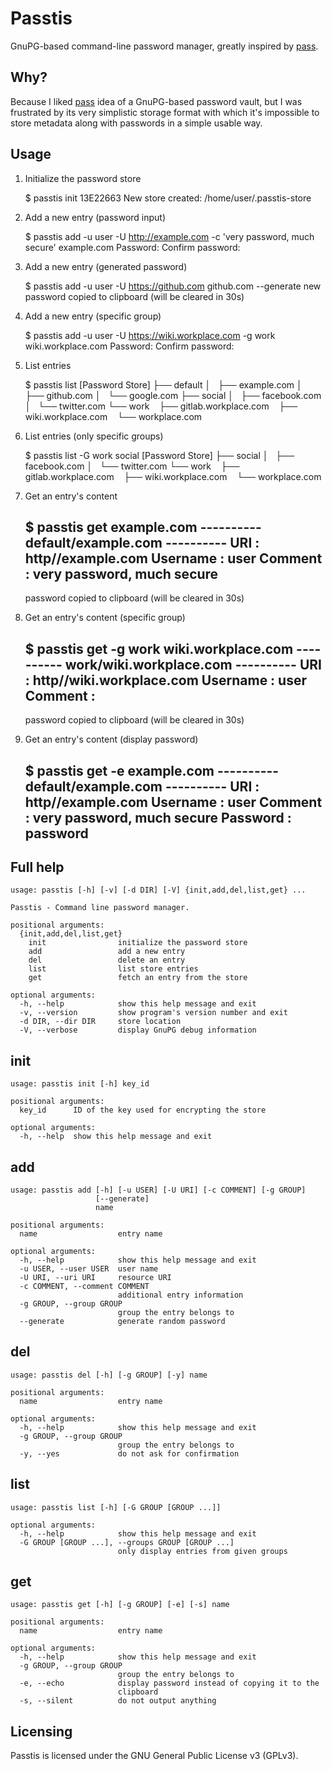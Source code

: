 # Passtis

GnuPG-based command-line password manager, greatly inspired by [pass](https://www.passwordstore.org/).


## Why?

Because I liked [pass](https://www.passwordstore.org/) idea of a GnuPG-based password vault, but I
was frustrated by its very simplistic storage format with which it's impossible to store metadata
along with passwords in a simple usable way.


## Usage

1. Initialize the password store


    $ passtis init 13E22663
    New store created: /home/user/.passtis-store


2. Add a new entry (password input)


    $ passtis add -u user -U http://example.com -c 'very password, much secure' example.com
    Password: 
    Confirm password:


2. Add a new entry (generated password)


    $ passtis add -u user -U https://github.com github.com --generate
    new password copied to clipboard (will be cleared in 30s)


2. Add a new entry (specific group)


    $ passtis add -u user -U https://wiki.workplace.com -g work wiki.workplace.com
    Password: 
    Confirm password:


3. List entries


    $ passtis list
    [Password Store]
    ├── default
    │   ├── example.com
    │   ├── github.com
    │   └── google.com
    ├── social
    │   ├── facebook.com
    │   └── twitter.com
    └── work
        ├── gitlab.workplace.com
        ├── wiki.workplace.com
        └── workplace.com


3. List entries (only specific groups)


    $ passtis list -G work social
    [Password Store]
    ├── social
    │   ├── facebook.com
    │   └── twitter.com
    └── work
        ├── gitlab.workplace.com
        ├── wiki.workplace.com
        └── workplace.com


4. Get an entry's content


    $ passtis get example.com
    ---------- default/example.com ----------
    URI      : http//example.com
    Username : user
    Comment  : very password, much secure
    -----------------------------------------
    password copied to clipboard (will be cleared in 30s)


4. Get an entry's content (specific group)


    $ passtis get -g work wiki.workplace.com
    ---------- work/wiki.workplace.com ----------
    URI      : http//wiki.workplace.com
    Username : user
    Comment  : 
    ---------------------------------------------
    password copied to clipboard (will be cleared in 30s)


4. Get an entry's content (display password)


    $ passtis get -e example.com
    ---------- default/example.com ----------
    URI      : http//example.com
    Username : user
    Comment  : very password, much secure
    Password : password
    -----------------------------------------


## Full help


    usage: passtis [-h] [-v] [-d DIR] [-V] {init,add,del,list,get} ...
    
    Passtis - Command line password manager.
    
    positional arguments:
      {init,add,del,list,get}
        init                initialize the password store
        add                 add a new entry
        del                 delete an entry
        list                list store entries
        get                 fetch an entry from the store
    
    optional arguments:
      -h, --help            show this help message and exit
      -v, --version         show program's version number and exit
      -d DIR, --dir DIR     store location
      -V, --verbose         display GnuPG debug information


## init


    usage: passtis init [-h] key_id
    
    positional arguments:
      key_id      ID of the key used for encrypting the store
    
    optional arguments:
      -h, --help  show this help message and exit


## add


    usage: passtis add [-h] [-u USER] [-U URI] [-c COMMENT] [-g GROUP]
                       [--generate]
                       name
    
    positional arguments:
      name                  entry name
    
    optional arguments:
      -h, --help            show this help message and exit
      -u USER, --user USER  user name
      -U URI, --uri URI     resource URI
      -c COMMENT, --comment COMMENT
                            additional entry information
      -g GROUP, --group GROUP
                            group the entry belongs to
      --generate            generate random password


## del


    usage: passtis del [-h] [-g GROUP] [-y] name
    
    positional arguments:
      name                  entry name
    
    optional arguments:
      -h, --help            show this help message and exit
      -g GROUP, --group GROUP
                            group the entry belongs to
      -y, --yes             do not ask for confirmation


## list


    usage: passtis list [-h] [-G GROUP [GROUP ...]]
    
    optional arguments:
      -h, --help            show this help message and exit
      -G GROUP [GROUP ...], --groups GROUP [GROUP ...]
                            only display entries from given groups


## get


    usage: passtis get [-h] [-g GROUP] [-e] [-s] name
    
    positional arguments:
      name                  entry name
    
    optional arguments:
      -h, --help            show this help message and exit
      -g GROUP, --group GROUP
                            group the entry belongs to
      -e, --echo            display password instead of copying it to the
                            clipboard
      -s, --silent          do not output anything


## Licensing

Passtis is licensed under the GNU General Public License v3 (GPLv3).
